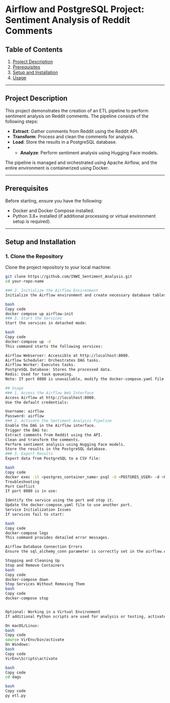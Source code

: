 # Airflow and PostgreSQL Project: Sentiment Analysis of Reddit Comments

## Table of Contents
1. [Project Description](#project-description)
2. [Prerequisites](#prerequisites)
3. [Setup and Installation](#setup-and-installation)
4. [Usage](#usage)

---

## Project Description
This project demonstrates the creation of an ETL pipeline to perform sentiment analysis on Reddit comments. The pipeline consists of the following steps:
- **Extract**: Gather comments from Reddit using the Reddit API.
- **Transform**: Process and clean the comments for analysis.
- **Load**: Store the results in a PostgreSQL database.
- - **Analyze**: Perform sentiment analysis using Hugging Face models.


The pipeline is managed and orchestrated using Apache Airflow, and the entire environment is containerized using Docker.

---

## Prerequisites
Before starting, ensure you have the following:
- Docker and Docker Compose installed.
- Python 3.8+ installed (if additional processing or virtual environment setup is required).

---

## Setup and Installation

### 1. Clone the Repository
Clone the project repository to your local machine:
```bash
git clone https://github.com/INWI_Sentiment_Analysis.git
cd your-repo-name

### 2. Initialize the Airflow Environment
Initialize the Airflow environment and create necessary database tables:

bash
Copy code
docker compose up airflow-init
### 3. Start the Services
Start the services in detached mode:

bash
Copy code
docker-compose up -d
This command starts the following services:

Airflow Webserver: Accessible at http://localhost:8080.
Airflow Scheduler: Orchestrates DAG tasks.
Airflow Worker: Executes tasks.
PostgreSQL Database: Stores the processed data.
Redis: Used for task queueing.
Note: If port 8080 is unavailable, modify the docker-compose.yaml file to change the port configuration.

## Usage
### 1. Access the Airflow Web Interface
Access Airflow at http://localhost:8080.
Use the default credentials:

Username: airflow
Password: airflow
### 2. Activate the Sentiment Analysis Pipeline
Enable the DAG in the Airflow interface.
Trigger the DAG to:
Extract comments from Reddit using the API.
Clean and transform the comments.
Perform sentiment analysis using Hugging Face models.
Store the results in the PostgreSQL database.
### 3. Export Results
Export data from PostgreSQL to a CSV file:

bash
Copy code
docker exec -it <postgres_container_name> psql -U <POSTGRES_USER> -d <POSTGRES_DB> -c "COPY (SELECT * FROM sentiment_analysis_results) TO STDOUT WITH CSV HEADER" > results.csv
Troubleshooting
Port Conflict
If port 8080 is in use:

Identify the service using the port and stop it.
Update the docker-compose.yaml file to use another port.
Service Initialization Issues
If services fail to start:

bash
Copy code
docker-compose logs
This command provides detailed error messages.

Airflow Database Connection Errors
Ensure the sql_alchemy_conn parameter is correctly set in the airflow.cfg file.

Stopping and Cleaning Up
Stop and Remove Containers
bash
Copy code
docker-compose down
Stop Services Without Removing Them
bash
Copy code
docker-compose stop


Optional: Working in a Virtual Environment
If additional Python scripts are used for analysis or testing, activate the virtual environment:

On macOS/Linux:
bash
Copy code
source VirEnv/bin/activate
On Windows:
bash
Copy code
VirEnv\Scripts\activate

bash
Copy code
cd dags

bash
Copy code
py etl.py


